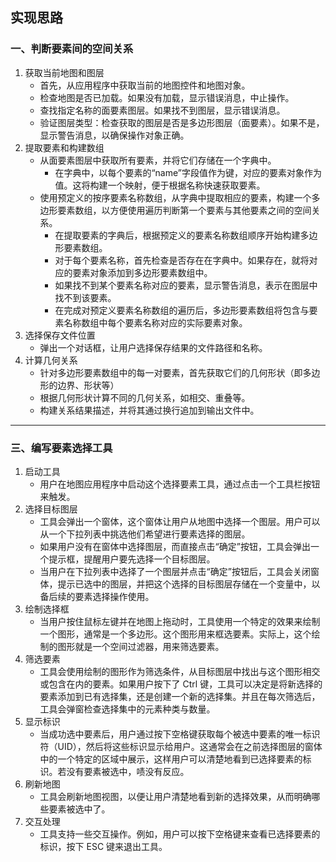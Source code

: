 ## 实现思路

###  一、判断要素间的空间关系
1. 获取当前地图和图层
   - 首先，从应用程序中获取当前的地图控件和地图对象。
   - 检查地图是否已加载。如果没有加载，显示错误消息，中止操作。
   - 查找指定名称的面要素图层。如果找不到图层，显示错误消息。
   - 验证图层类型：检查获取的图层是否是多边形图层（面要素）。如果不是，显示警告消息，以确保操作对象正确。
2. 提取要素和构建数组
   - 从面要素图层中获取所有要素，并将它们存储在一个字典中。
     - 在字典中，以每个要素的“name”字段值作为键，对应的要素对象作为值。这将构建一个映射，便于根据名称快速获取要素。
   - 使用预定义的按序要素名称数组，从字典中提取相应的要素，构建一个多边形要素数组，以方便使用遍历判断第一个要素与其他要素之间的空间关系。
     - 在提取要素的字典后，根据预定义的要素名称数组顺序开始构建多边形要素数组。
     - 对于每个要素名称，首先检查是否存在在字典中。如果存在，就将对应的要素对象添加到多边形要素数组中。
     - 如果找不到某个要素名称对应的要素，显示警告消息，表示在图层中找不到该要素。
     - 在完成对预定义要素名称数组的遍历后，多边形要素数组将包含与要素名称数组中每个要素名称对应的实际要素对象。
3. 选择保存文件位置
   - 弹出一个对话框，让用户选择保存结果的文件路径和名称。
4. 计算几何关系
   - 针对多边形要素数组中的每一对要素，首先获取它们的几何形状（即多边形的边界、形状等）
   - 根据几何形状计算不同的几何关系，如相交、重叠等。
   - 构建关系结果描述，并将其通过换行追加到输出文件中。

---

### **三、编写要素选择工具**

1. 启动工具
   - 用户在地图应用程序中启动这个选择要素工具，通过点击一个工具栏按钮来触发。
2. 选择目标图层
   - 工具会弹出一个窗体，这个窗体让用户从地图中选择一个图层。用户可以从一个下拉列表中挑选他们希望进行要素选择的图层。
   - 如果用户没有在窗体中选择图层，而直接点击“确定”按钮，工具会弹出一个提示框，提醒用户要先选择一个目标图层。
   -  当用户在下拉列表中选择了一个图层并点击“确定”按钮后，工具会关闭窗体，提示已选中的图层，并把这个选择的目标图层存储在一个变量中，以备后续的要素选择操作使用。
3. 绘制选择框
   - 当用户按住鼠标左键并在地图上拖动时，工具使用一个特定的效果来绘制一个图形，通常是一个多边形。这个图形用来框选要素。实际上，这个绘制的图形就是一个空间过滤器，用来筛选要素。
4. 筛选要素
   - 工具会使用绘制的图形作为筛选条件，从目标图层中找出与这个图形相交或包含在内的要素。如果用户按下了 Ctrl 键，工具可以决定是将新选择的要素添加到已有选择集，还是创建一个新的选择集。并且在每次筛选后，工具会弹窗检查选择集中的元素种类与数量。
5. 显示标识
   -  当成功选中要素后，用户通过按下空格键获取每个被选中要素的唯一标识符（UID），然后将这些标识显示给用户。这通常会在之前选择图层的窗体中的一个特定的区域中展示，这样用户可以清楚地看到已选择要素的标识。若没有要素被选中，啧没有反应。
6. 刷新地图
   - 工具会刷新地图视图，以便让用户清楚地看到新的选择效果，从而明确哪些要素被选中了。
7. 交互处理
   - 工具支持一些交互操作。例如，用户可以按下空格键来查看已选择要素的标识，按下 ESC 键来退出工具。